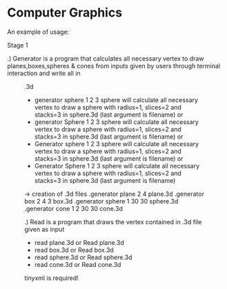 # Computer Graphics

An example of usage:

Stage 1

.) Generator is a program that calculates all necessary vertex to draw planes,boxes,spheres & cones from inputs given by users through terminal interaction and write all in <figure>.3d

- generator sphere 1 2 3 sphere will calculate all necessary vertex to draw a sphere with radius=1, slices=2 and stacks=3 in sphere.3d (last argument is filename)
or
- generator Sphere 1 2 3 sphere will calculate all necessary vertex to draw a sphere with radius=1, slices=2 and stacks=3 in sphere.3d (last argument is filename)
or
- Generator sphere 1 2 3 sphere will calculate all necessary vertex to draw a sphere with radius=1, slices=2 and stacks=3 in sphere.3d (last argument is filename)
or
- Generator Sphere 1 2 3 sphere will calculate all necessary vertex to draw a sphere with radius=1, slices=2 and stacks=3 in sphere.3d (last argument is filename)


-> creation of .3d files
	.generator plane 2 4 plane.3d
	.generator box 2 4 3 box.3d
	.generator sphere 1 30 30 sphere.3d
	.generator cone 1 2 30 30 cone.3d

.) Read is a program that draws the vertex contained in .3d file given as input

- read plane.3d or Read plane.3d
- read box.3d or Read box.3d
- read sphere.3d or Read sphere.3d
- read cone.3d or Read cone.3d

tinyxml is required!
